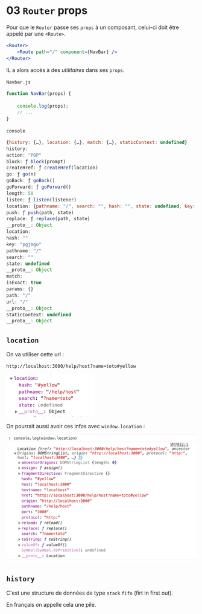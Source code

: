 # 03 `Router` props

Pour que le `Router` passe ses `props` à un composant, celui-ci doit être appelé par une `<Route>`.

```jsx
<Router>
    <Route path="/" component={NavBar} />
</Router>
```

IL a alors accès à des *utilitaires* dans ses `props`.

`Navbar.js`

```jsx
function NavBar(props) {

    console.log(props);
    // ...
}
```

`console`

```js
{history: {…}, location: {…}, match: {…}, staticContext: undefined}
history:
action: "POP"
block: ƒ block(prompt)
createHref: ƒ createHref(location)
go: ƒ go(n)
goBack: ƒ goBack()
goForward: ƒ goForward()
length: 50
listen: ƒ listen(listener)
location: {pathname: "/", search: "", hash: "", state: undefined, key: "pgjmgu"}
push: ƒ push(path, state)
replace: ƒ replace(path, state)
__proto__: Object
location:
hash: ""
key: "pgjmgu"
pathname: "/"
search: ""
state: undefined
__proto__: Object
match:
isExact: true
params: {}
path: "/"
url: "/"
__proto__: Object
staticContext: undefined
__proto__: Object
```

## `location`

On va utiliser cette url :

```
http://localhost:3000/help/host?name=toto#yellow
```

<img src="assets/Screenshot 2020-06-26 at 16.29.49.png" alt="Screenshot 2020-06-26 at 16.29.49" style="zoom: 50%;" />

On pourrait aussi avoir ces infos avec `window.location` :

<img src="assets/Screenshot 2020-06-26 at 16.31.33.png" alt="Screenshot 2020-06-26 at 16.31.33" style="zoom:50%;" />

## `history`

C'est une structure de données de type `stack` `fifo` (firt in first out).

En français on appelle cela une pile.